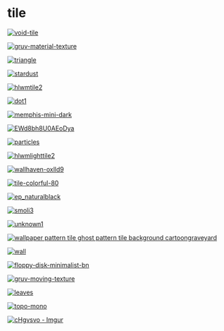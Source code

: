 # tile

<a href="void-tile.png"><img alt="void-tile" src="void-tile.png"></a>

<a href="gruv-material-texture.png"><img alt="gruv-material-texture" src="gruv-material-texture.png"></a>

<a href="triangle.png"><img alt="triangle" src="triangle.png"></a>

<a href="stardust.png"><img alt="stardust" src="stardust.png"></a>

<a href="hlwmtile2.png"><img alt="hlwmtile2" src="hlwmtile2.png"></a>

<a href="dot1.png"><img alt="dot1" src="dot1.png"></a>

<a href="memphis-mini-dark.webp"><img alt="memphis-mini-dark" src="memphis-mini-dark.webp"></a>

<a href="EWd8bh8U0AEoDya.png"><img alt="EWd8bh8U0AEoDya" src="EWd8bh8U0AEoDya.png"></a>

<a href="particles.png"><img alt="particles" src="particles.png"></a>

<a href="hlwmlighttile2.png"><img alt="hlwmlighttile2" src="hlwmlighttile2.png"></a>

<a href="wallhaven-oxlld9.png"><img alt="wallhaven-oxlld9" src="wallhaven-oxlld9.png"></a>

<a href="tile-colorful-80.png"><img alt="tile-colorful-80" src="tile-colorful-80.png"></a>

<a href="ep_naturalblack.webp"><img alt="ep_naturalblack" src="ep_naturalblack.webp"></a>

<a href="smoli3.png"><img alt="smoli3" src="smoli3.png"></a>

<a href="unknown1.png"><img alt="unknown1" src="unknown1.png"></a>

<a href="wallpaper pattern tile ghost pattern tile background cartoongraveyard.jpg"><img alt="wallpaper pattern tile ghost pattern tile background cartoongraveyard" src="wallpaper pattern tile ghost pattern tile background cartoongraveyard.jpg"></a>

<a href="wall.png"><img alt="wall" src="wall.png"></a>

<a href="floppy-disk-minimalist-bn.jpg"><img alt="floppy-disk-minimalist-bn" src="floppy-disk-minimalist-bn.jpg"></a>

<a href="gruv-moving-texture.png"><img alt="gruv-moving-texture" src="gruv-moving-texture.png"></a>

<a href="leaves.webp"><img alt="leaves" src="leaves.webp"></a>

<a href="topo-mono.png"><img alt="topo-mono" src="topo-mono.png"></a>

<a href="cHgvsvo - Imgur.png"><img alt="cHgvsvo - Imgur" src="cHgvsvo - Imgur.png"></a>

